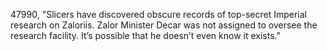 ﻿47990, "Slicers have discovered obscure records of top-secret Imperial research on Zaloriis.  Zalor Minister Decar was not assigned to oversee the research facility.  It’s possible that he doesn’t even know it exists."

